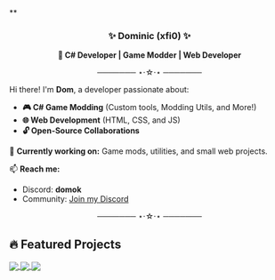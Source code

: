 **<h3 align="center">✨ Dominic (xfi0) ✨</h3>

<p align="center">
  <strong>🚀 C# Developer | Game Modder | Web Developer</strong>
</p>

<p align="center">─────── ⋆⋅☆⋅⋆ ───────</p>

Hi there! I'm **Dom**, a developer passionate about:
- **🎮 C# Game Modding** (Custom tools, Modding Utils, and More!)
- **🌐 Web Development** (HTML, CSS, and JS)
- **🔓 Open-Source Collaborations**

🔧 **Currently working on:** Game mods, utilities, and small web projects.

📫 **Reach me:**
- Discord: **domok**
- Community: [Join my Discord](https://discord.gg/SXV8Bmy4Tt)

<p align="center">─────── ⋆⋅☆⋅⋆ ───────</p>

## 🔥 Featured Projects

<a href="https://github.com/xfi0/Titled">
  <img align="center" src="https://github-readme-stats.vercel.app/api/pin/?username=xfi0&repo=Titled&theme=dark" />
</a>

<a href="https://github.com/xfi0/Titled-Gui-CS2">
  <img align="center" src="https://github-readme-stats.vercel.app/api/pin/?username=xfi0&repo=Titled-Gui-CS2&theme=dark" />
</a>

<a href="https://github.com/xfi0/WatchTemplate">
  <img align="center" src="https://github-readme-stats.vercel.app/api/pin/?username=xfi0&repo=WatchTemplate&theme=dark" />
</a>
